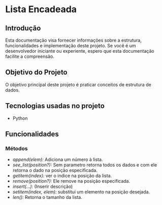 # Lista Encadeada

## Introdução

Esta documentação visa fornecer informações sobre a estrutura, funcionalidades e implementação deste projeto. Se você é um desenvolvedor iniciante ou experiente, espero que esta documentação facilite a compreensão.

## Objetivo do Projeto

O objetivo principal deste projeto é praticar conceitos de estrutura de dados.

## Tecnologias usadas no projeto

- Python

## Funcionalidades

### Métodos

- *append(elem):* Adiciona um número à lista.
- *see_list(position?):* Sem parametro retorna todos os dados e com ele retorna o dado na posição especificada.
- *getitem(index):* ver o indice na posição da lista.
- *remove(position?):* Ele remove na posição especificada.
- *insert(...):* (Inserir descrição)
- *setitem(index, elem):* substitui um elemento na posição desejada.
- *len():* Retorna o tamanho da lista.
